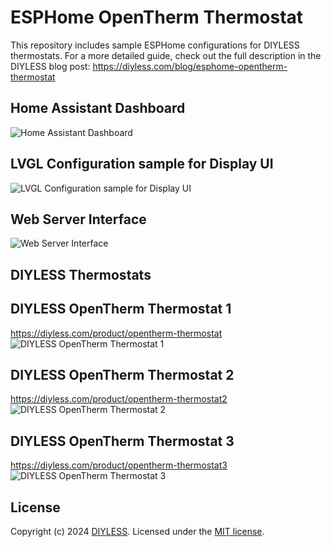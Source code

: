 # ESPHome OpenTherm Thermostat

This repository includes sample ESPHome configurations for DIYLESS thermostats. For a more detailed guide, check out the full description in the DIYLESS blog post:
https://diyless.com/blog/esphome-opentherm-thermostat

## Home Assistant Dashboard
![Home Assistant Dashboard](https://diyless.com/blog/esphome-opentherm-thermostat/esphome-opentherm-thermostat-sample-configuration.webp)

## LVGL Configuration sample for Display UI
![LVGL Configuration sample for Display UI](https://diyless.com/blog/esphome-opentherm-thermostat/diyless-thermostat-esphome-ui-interface.webp)

## Web Server Interface
![Web Server Interface](https://diyless.com/blog/esphome-opentherm-thermostat/esphome-opentherm-thermostat-webserver.webp)

## DIYLESS Thermostats 

## DIYLESS OpenTherm Thermostat 1
https://diyless.com/product/opentherm-thermostat
![DIYLESS OpenTherm Thermostat 1](https://diyless.com/blog/esphome-opentherm-thermostat/diyless-opentherm-thermostat-1.webp)

## DIYLESS OpenTherm Thermostat 2
https://diyless.com/product/opentherm-thermostat2
![DIYLESS OpenTherm Thermostat 2](https://diyless.com/blog/esphome-opentherm-thermostat/diyless-opentherm-thermostat-2.webp)

## DIYLESS OpenTherm Thermostat 3
https://diyless.com/product/opentherm-thermostat3
![DIYLESS OpenTherm Thermostat 3](https://diyless.com/blog/esphome-opentherm-thermostat/diyless-opentherm-thermostat-3.webp)

## License
Copyright (c) 2024 [DIYLESS](http://diyless.com/). Licensed under the [MIT license](/LICENSE?raw=true).
